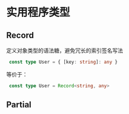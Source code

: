 # 实用程序类型
## Record
定义对象类型的语法糖，避免冗长的索引签名写法
``` typescript
 const type User = { [key: string]: any }
```
等价于：
``` typescript
 const type User = Record<string, any>
```
## Partial